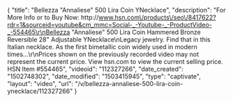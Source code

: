 {
    "title": "Bellezza \"Annaliese\" 500 Lira Coin YNecklace",
    "description": "For More Info or to Buy Now: http:\/\/www.hsn.com\/products\/seo\/8417622?rdr=1&sourceid=youtube&cm_mmc=Social-_-Youtube-_-ProductVideo-_-554465\r\nBellezza \"Annaliese\" 500 Lira Coin Hammered Bronze Reversible 28\" Adjustable YNecklace\nLegacy jewelry. Find that in this  Italian necklace. As the first bimetallic coin widely used in modern times...\r\nPrices shown on the previously recorded video may not represent the current price.  View hsn.com to view the current selling price. HSN Item #554465",
    "videoid": "112327266",
    "date_created": "1502748302",
    "date_modified": "1503415945",
    "type": "captivate",
    "layout": "video",
    "url": "\/v\/bellezza-annaliese-500-lira-coin-ynecklace\/112327266"
}